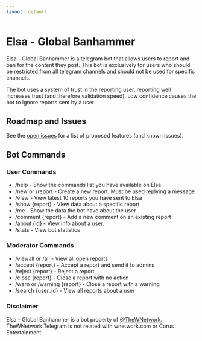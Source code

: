 ```yaml
---
layout: default
---
```


# Elsa - Global Banhammer

Elsa - Global Banhammer is a telegram bot that allows users to report and ban for the content they post.
This bot is exclusively for users who should be restricted from all telegram channels and should not be used for specific channels.

The bot uses a system of trust in the reporting user, reporting well increases trust (and therefore validation speed). Low confidence causes the bot to ignore reports sent by a user

## Roadmap and Issues

See the [open issues](https://github.com/TheWNetwork/ggbanbot-issues/issues) for a list of proposed features (and known issues).

## Bot Commands
### User Commands

- /help - Show the commands list you have available on Elsa
- /new or /report - Create a new report. Must be used replying a message
- /view - View latest 10 reports you have sent to Elsa
- /show {report} - View data about a specific report
- /me - Show the data the bot have about the user
- /comment {report} - Add a new comment on an existing report
- /about {id} - View info about a user.
- /stats - View bot statistics

### Moderator Commands

- /viewall or /all - View all open reports
- /accept {report} - Accept a report and send it to admins
- /reject {report} - Reject a report
- /close {report} - Close a report with no action
- /warn or /warning {report} - Close a report with a warning
- /search {user_id} - View all reports about a user

### Disclaimer
Elsa - Global Banhammer is a bot property of [@TheWNetwork](https://t.me/TheWNetwork). 
TheWNetwork Telegram is not related with wnetwork.com or Corus Entertainment
